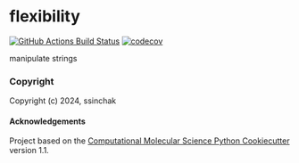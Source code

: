 flexibility
==============================
[//]: # (Badges)
[![GitHub Actions Build Status](https://github.com/REPLACE_WITH_OWNER_ACCOUNT/flexibility/workflows/CI/badge.svg)](https://github.com/REPLACE_WITH_OWNER_ACCOUNT/flexibility/actions?query=workflow%3ACI)
[![codecov](https://codecov.io/gh/REPLACE_WITH_OWNER_ACCOUNT/flexibility/branch/main/graph/badge.svg)](https://codecov.io/gh/REPLACE_WITH_OWNER_ACCOUNT/flexibility/branch/main)


manipulate strings

### Copyright

Copyright (c) 2024, ssinchak


#### Acknowledgements
 
Project based on the 
[Computational Molecular Science Python Cookiecutter](https://github.com/molssi/cookiecutter-cms) version 1.1.
